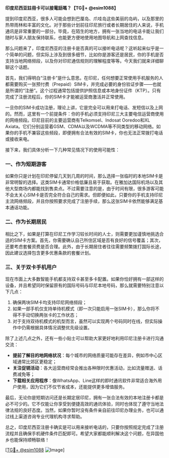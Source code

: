 **印度尼西亚註冊卡可以接電話嗎？【TG💪+ @esim1088】**

提到印度尼西亚，很多人可能会想到巴厘岛、爪哇岛这些美丽的岛屿，以及那里的热带雨林和丰富的文化。对于那些计划前往印尼旅行或者长期居住的人来说，手机通讯是非常重要的一部分。毕竟，在陌生的地方，拥有一张当地的电话卡能让我们随时与家人朋友保持联系，也能更方便地使用地图导航和上网查找信息。

那么问题来了，印度尼西亚的注册卡是否真的可以接听电话呢？这听起来似乎是一个简单的问题，但实际上涉及到很多细节，比如你是游客还是居民，你的手机是否支持当地网络频段，以及你对印尼通信规则的理解程度等等。今天我们就来详细聊聊这个话题。

首先，我们得明白“注册卡”是什么意思。在印尼，任何想要正常使用手机服务的人都需要购买一张预付费（Prepaid）SIM卡，并完成必要的身份验证步骤——也就是所谓的“注册”。这个过程通常包括提供护照信息或本地身份证件（KTP）。只有完成了注册流程后，你的SIM卡才能被运营商激活并正常使用。

一旦你的SIM卡成功注册，理论上讲，它是完全可以用来打电话、发短信以及上网的。然而，这里有一个前提条件：你的手机必须支持印尼三大主要电信运营商使用的网络频段。印尼目前的主要运营商有Telkomsel、Indosat Ooredoo和XL Axiata。它们分别运营着GSM、CDMA以及WCDMA等不同类型的移动网络。如果你的手机不兼容这些频段，即便拥有合法有效的SIM卡，你也无法正常拨打电话或接收来电。

接下来，我们具体分析一下几种常见情况下的使用可能性：

### 一、作为短期游客

如果你只是计划在印尼停留几天到几周的时间，那么选择一张临时的本地SIM卡是非常明智的选择。这类SIM卡通常价格低廉且易于获取。在雅加达国际机场以及其他大型商场内都能找到售卖点。不过需要注意的是，由于时间有限，很多游客可能不会太关心SIM卡是否完全符合自己的需求。但即便如此，只要你的手机支持印尼主流网络频段，并且你按照要求完成了注册手续，那么这张SIM卡依然能够满足基本通话功能。

### 二、作为长期居民

相比之下，如果是打算在印尼工作学习较长时间的人士，则需要更加谨慎地挑选合适的SIM卡方案。首先，你需要确认自己所住区域是否有良好的信号覆盖；其次，还要考虑套餐资费是否合理。此外，由于长期居住者往往需要频繁拨打国际长途，因此建议选择包含更多优惠条款的套餐计划。

### 三、关于双卡手机用户

现在市面上大多数智能手机都支持双卡甚至多卡配置。如果你恰好拥有一部这样的设备，并且希望同时保留原有的国际号码与印尼本地号码，那么就需要特别注意以下几点：
1. 确保两块SIM卡均支持印尼网络频段；
2. 如果一部手机仅支持单待机模式（即一次只能启用一张SIM卡），那么你将不得不手动切换两张卡的工作状态；
3. 对于支持双待机模式的机型而言，虽然可以实现两个号码同时在线，但实际操作中仍需根据具体情况调整优先级设置。

除了上述几点之外，还有一些小贴士可以帮助大家更好地利用印尼注册卡进行沟通交流：
- **提前了解目的地网络状况**：每个城市的网络质量可能存在差异，例如市中心区域通常比郊区更稳定；
- **关注促销活动**：各大运营商经常会推出各种限时优惠活动，比如流量赠送、话费减免等；
- **下载相关应用程序**：像WhatsApp、Line这样的即时通讯软件非常适合海外用户使用，因为它们不仅节省成本，还能提供更多增值服务。

最后，无论你是短期访问还是长期定居印尼，拥有一张合法有效的本地注册卡都是必不可少的。它不仅能让你享受到便捷高效的通讯体验，同时也体现了遵守当地法律法规的良好态度。当然，如果你暂时没有条件亲自前往印尼办理业务，也可以通过线上渠道咨询专业代理机构寻求帮助。

总之，印度尼西亚注册卡确实是可以用来接听电话的，只要你按照规定完成了注册流程并且确保手机硬件条件匹配即可。希望大家都能顺利解决这个问题，在异国他乡也能保持顺畅联络！

[[TG💪+ @esim1088](https://t.me/s/esim1088) ![Image](https://i.postimg.cc/4NQfJmqS/Snipaste-2025-05-13-00-14-12.png)]